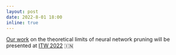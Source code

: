 ```yaml
---
layout: post
date: 2022-8-01 18:00
inline: true
---
```


[Our work](https://arxiv.org/abs/2205.08199) on the theoretical limits of neural network pruning will be presented at [ITW 2022](https://itw2022.in/) :india:
